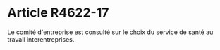 # Article R4622-17

Le comité d'entreprise est consulté sur le choix du service de santé au travail interentreprises.